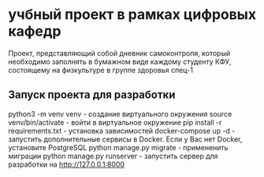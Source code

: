 # учбный проект в рамках цифровых кафедр  
Проект, представляющий собой дневник самоконтроля, который необходимо заполнять в бумажном виде каждому студенту КФУ, 
состоящему на физкультуре в группе здоровья спец-1

## Запуск проекта для разработки
python3 -m venv venv - создание виртуального окружения
source venv/bin/activate - войти в виртуальное окружение
pip install -r requirements.txt - установка зависимостей
docker-compose up -d - запустить дополнительные сервисы в Docker. Если у Вас нет Docker, установите
PostgreSQL
python manage.py migrate - примененить миграции
python manage.py runserver - запустить сервер для разработки на http://127.0.0.1:8000
